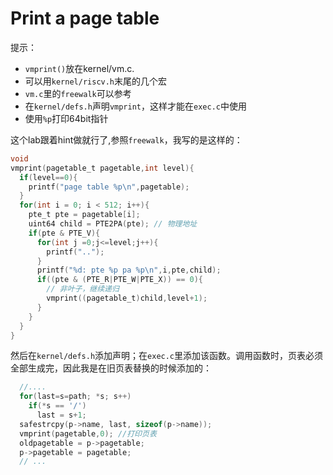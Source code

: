 # Print a page table
提示：  
* `vmprint()`放在kernel/vm.c.
* 可以用`kernel/riscv.h`末尾的几个宏  
* `vm.c`里的`freewalk`可以参考
*  在`kernel/defs.h`声明`vmprint`，这样才能在`exec.c`中使用  
* 使用`%p`打印64bit指针

这个lab跟着hint做就行了,参照`freewalk`，我写的是这样的：
```c
void
vmprint(pagetable_t pagetable,int level){
  if(level==0){
    printf("page table %p\n",pagetable);
  }
  for(int i = 0; i < 512; i++){
    pte_t pte = pagetable[i];
    uint64 child = PTE2PA(pte); // 物理地址
    if(pte & PTE_V){
      for(int j =0;j<=level;j++){
        printf("..");
      }
      printf("%d: pte %p pa %p\n",i,pte,child);
      if((pte & (PTE_R|PTE_W|PTE_X)) == 0){
        // 非叶子，继续递归
        vmprint((pagetable_t)child,level+1);
      }
    }
  }
}
```
然后在`kernel/defs.h`添加声明；在`exec.c`里添加该函数。调用函数时，页表必须全部生成完，因此我是在旧页表替换的时候添加的：
```c
  //....
  for(last=s=path; *s; s++)
    if(*s == '/')
      last = s+1;
  safestrcpy(p->name, last, sizeof(p->name));
  vmprint(pagetable,0); //打印页表
  oldpagetable = p->pagetable;
  p->pagetable = pagetable;
  // ...
```

